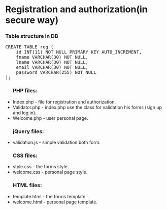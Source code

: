 <h1>Registration and authorization(in secure way)</h1>
<h3>Table structure in DB</h3>
<pre>
CREATE TABLE reg (
    id INT(11) NOT NULL PRIMARY KEY AUTO_INCREMENT,
    fname VARCHAR(30) NOT NULL,
    lname VARCHAR(30) NOT NULL,
    email VARCHAR(30) NOT NULL,
    password VARCHAR(255) NOT NULL
);
</pre>
<ul>
<h3>PHP files:</h3>
  <li>Index.php - file for registration and authorization.</li>
  <li>Validator.php - index.php use the class for validation his forms (sign up and log in).</li>
  <li>Welcome.php - user personal page.</li>
<h3>jQuery files:</h3>
  <li>validation.js - simple validation both form.</li>
<h3>CSS files:</h3>
  <li>style.css - the forms style.</li>
  <li>welcome.css - personal page style.</li>
<h3>HTML files:</h3>
  <li>template.html - the forms template.</li>
  <li>welcome.html - personal page template.</li>
<ul>
